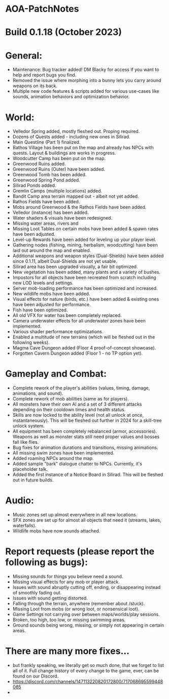 # AOA-PatchNotes
# Build 0.1.18 (October 2023)

# General:
- Maintenance: Bug tracker added! DM Blacky for access if you want to help and report bugs you find.
- Removed the issue where morphing into a bunny lets you carry around weapons on its back.
- Multiple new code features & scripts added for various use-cases like sounds, animation behaviors and optimization behavior.

# World:
- Velledor Spring added, mostly fleshed out. Proping required.
- Dozens of Quests added - including new ones in Silirad.
- Main Questline (Part 1) finalized.
- Rathos Village has been put on the map and already has NPCs with quests. Layout & buildings are works in progress.
- Woodcutter Camp has been put on the map.
- Greenwood Ruins added.
- Greenwood Ruins (Outer) have been added.
- Greenwood Tomb has been added.
- Greenwood Spring Pond added.
- Silirad Ponds added.
- Gremlin Camps (multiple locations) added.
- Bandit Camp area terrain mapped out - albeit not yet added.
- Rathos Fields have been added.
- Mobs around Greenwood & the Rathos Fields have been added.
- Velledor (instance) has been added.
- Water shaders & visuals have been redesigned.
- Missing water areas, rivers and
- Missing Loot Tables on certain mobs have been added & spawn rates have been adjusted.
- Level-up Rewards have been added for leveling up your player level.
- Gathering nodes (fishing, mining, herbalism, woodcutting) have been laid out around the map and enabled.
- Additional weapons and weapon styles (Dual-Shields) have been added since 0.1.11, albeit Dual-Shields are not yet usable.
- Silirad area has been upgraded visually, a fair bit optimized.
- New vegetation has been added, many plants and a variety of bushes.
- Impostors for all objects have been recreated from scratch including new LOD levels and settings.
- Server mob-loading performance has been optimized and increased.
- New wildlife mobs have been added.
- Visual effects for nature (birds, etc.) have been added & existing ones have been adjusted for performance.
- Fish have been optimized.
- All old VFX for water has been completely replaced.
- Camera underwater effects for all underwater zones have been implemented.
- Various shader performance optimizations.
- Enabled a multitude of new terrains (which will be fleshed out in the following weeks).
- Magma Cave Dungeon added (Floor 4 proof-of-concept showcase).
- Forgotten Cavern Dungeon added (Floor 1 - no TP option yet).

# Gameplay and Combat:
- Complete rework of the player's abilities (values, timing, damage, animations, and sound).
- Complete rework of mob abilities (same as for players).
- All monsters have their own AI and a set of 3 different attacks depending on their cooldown times and health status.
- Skills are now locked to the ability level (not all unlock at once, instantaneously). This will be fleshed out further in 2024 for a skill-tree unlock system.
- All equipment has been completely rebalanced (armor, accessories). Weapons as well as monster stats still need proper values and bosses fall like flies.
- Bug fixes for animation durations and transitions, missing animations.
- All missing swim zones have been implemented.
- Added roaming NPCs around the map.
- Added sample "bark" dialogue chatter to NPCs. Currently, it's placeholder talk.
- Added the first instance of a Notice Board in Silirad. This will be fleshed out in future builds.

# Audio:
- Music zones set up almost everywhere in all new locations.
- SFX zones are set up for almost all objects that need it (streams, lakes, waterfalls).
- Wildlife mobs have now sounds attached.

# Report requests (please report the following as bugs): 
- Missing sounds for things you believe need a sound.
- Missing visual effects for any mob or player attack.
- Issues with sound abruptly cutting off, ending, or disappearing instead of smoothly fading out.
- Issues with sound getting distorted.
- Falling through the terrain, anywhere (remember about /stuck).
- Missing Loot from mobs (or wrong loot, or nonsensical loot).
- Game Settings not carrying over between maps/worlds/play sessions.
- Broken, too high, too low, or missing swimming areas.
- Ground sounds being wrong, missing, or simply not appearing in certain areas.


# There are many more fixes... 
- but frankly speaking, we literally get so much done, that we forget to list all of it. Full change history of every change to the game, ever, can be found on our Discord.
- https://discord.com/channels/147113220820172800/717068695599448065
- 
